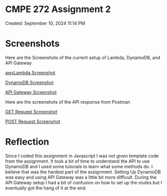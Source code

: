 # CMPE 272 Assignment 2

Created: September 10, 2024 11:14 PM

# Screenshots

Here are the Screenshots of the current setup of Lambda, DynamoDB, and API Gateway

[awsLambda Screenshot](https://raw.githubusercontent.com/Drabblesaur/CMPE272_A2/main/Screenshots/AWSLambdaScreenshot.png)

[DynamoDB Screenshot](https://raw.githubusercontent.com/Drabblesaur/CMPE272_A2/main/Screenshots/DynamoDBScreenshot.png)

[API Gateway Screenshot](https://raw.githubusercontent.com/Drabblesaur/CMPE272_A2/main/Screenshots/APIGatewayScreenShot.png)

Here are the screenshots of the API response from Postman

[GET Request Screenshot](https://raw.githubusercontent.com/Drabblesaur/CMPE272_A2/main/Screenshots/GETreq_id.png)

[POST Request Screenshot](https://raw.githubusercontent.com/Drabblesaur/CMPE272_A2/main/Screenshots/POSTreq.png)

# Reflection

Since I coded this assignment in Javascript I was not given template code from the assignment. It took a bit of time to understand the API to use DynamoDB and I used some tutorials to learn what some methods do. I believe that was the hardest part of the assignment. Setting Up DynamoDB was easy and using API Gateway was a little bit more difficult. During the API Gateway setup I had a bit of confusion on how to set up the routes but I eventually got the hang of it at the end.
